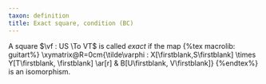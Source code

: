 ```yaml
---
taxon: definition
title: Exact square, condition (BC)
---
```


A square $\vf : US \To VT$ is called *exact* if the map
{%tex macrolib: guitart%}
\xymatrix@R=0cm{\tilde\varphi : X[\firstblank,S\firstblank] \times Y[T\firstblank, \firstblank] \ar[r] & B[U\firstblank, V\firstblank]}
{%endtex%}
is an isomorphism.